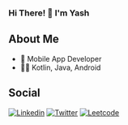 ### Hi There! 👋 I'm Yash

## About Me
- 📱 Mobile App Developer
- 🧑‍💻 Kotlin, Java, Android


## Social 
[![Linkedin](https://img.shields.io/badge/-LinkedIn-black?style=for-the-badge&logo=Linkedin)](https://www.linkedin.com/in/kurella-yash/)
[![Twitter](https://img.shields.io/badge/-Twitter-black?style=for-the-badge&logo=twitter)](https://twitter.com/yashkurella)
[![Leetcode](https://img.shields.io/badge/LeetCode-000000?style=for-the-badge&logo=LeetCode)](https://leetcode.com/u/yash-k9)

